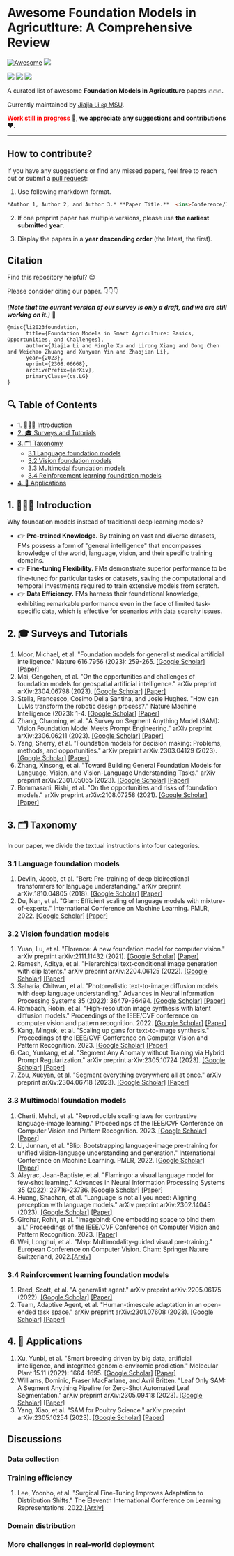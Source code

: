 <!-- omit in toc -->
# Awesome Foundation Models in Agricutlture: A Comprehensive Review

[![Awesome](https://awesome.re/badge.svg)](https://github.com/JiajiaLi04/Agriculture-Foundation-Models
) ![](https://img.shields.io/github/stars/JiajiaLi04/Agriculture-Foundation-Models?style=social)

![](https://img.shields.io/github/last-commit/JiajiaLi04/Agriculture-Foundation-Models?color=#00FA9A) ![](https://img.shields.io/badge/PaperNumber-20-blue) ![](https://img.shields.io/badge/PRs-Welcome-red) 

A curated list of awesome **Foundation Models in Agricutlture** papers 🔥🔥🔥. 

Currently maintained by <ins>[Jiajia Li](xx) @ MSU</ins>. 



**<font color='red'>Work still in progress</font>**  🚀, **we appreciate any suggestions and contributions** ❤️.

---

<!-- What is instruction learning?
Why instruction learning?
-->

<!-- TODO
## Our scope:
We aim to stay up-to-date with the most innovative developments in the field and gain valuable insights into the future of instruction-learning technology.👀 organize a systematic and comprehensive overview of instructional learning.

1. Stay up-to-date with the most innovative developments in this field.
2. Gain valuable insights into the future of instruction-learning technology.
3. 
-->


<!-- omit in toc -->
## How to contribute?

If you have any suggestions or find any missed papers, feel free to reach out or submit a [pull request](https://github.com/JiajiaLi04/Agriculture-Foundation-Models/pulls):

1. Use following markdown format.

```markdown
*Author 1, Author 2, and Author 3.* **Paper Title.**  <ins>Conference/Journal/Preprint</ins> Year. [[pdf](link)]; [[other resources](link)].
```
<!-- >1. **Paper Title.** *Author 1, Author 2, and Author 3.* Conference/Journal/Preprint Year. [[pdf](link)]. -->

2. If one preprint paper has multiple versions, please use **the earliest submitted year**.
   
3. Display the papers in a **year descending order** (the latest, the first).


<!-- omit in toc -->
## Citation

Find this repository helpful? 😊  

Please consider citing our paper. 👇👇👇

*(**Note that the current version of our survey is only a draft, and we are still working on it.**)* 🚀

```
@misc{li2023foundation,
      title={Foundation Models in Smart Agriculture: Basics, Opportunities, and Challenges}, 
      author={Jiajia Li and Mingle Xu and Lirong Xiang and Dong Chen and Weichao Zhuang and Xunyuan Yin and Zhaojian Li},
      year={2023},
      eprint={2308.06668},
      archivePrefix={arXiv},
      primaryClass={cs.LG}
}
```

<!-- TODO: add survey citation and link -->

<!-- omit in toc -->
## 🔍 Table of Contents 

- [1. 💁🏽‍♀️ Introduction](#1-️-introduction)
- [2. 🎓 Surveys and Tutorials](#2--surveys-and-tutorials)
- [3. 🗂️ Taxonomy](#3-️-taxonomy)
  - [3.1 Language foundation models](#31-language-foundation-models)
  - [3.2 Vision foundation models](#32-vision-foundation-models)
  - [3.3 Multimodal foundation models](#33-multimodal-foundation-models)
  - [3.4 Reinforcement learning foundation models](#34-reinforcement-learning-foundation-models)
- [4. 🤖 Applications](#4--applications)


## 1. 💁🏽‍♀️ Introduction
Why foundation models instead of traditional deep learning models?
- 👉 **Pre-trained Knowledge.** By training on vast and diverse datasets, FMs possess a form of "general intelligence" that encompasses knowledge of the world, language, vision, and their specific training domains.
- 👉 **Fine-tuning Flexibility.** FMs demonstrate superior performance to be fine-tuned for particular tasks or datasets, saving the computational and temporal investments required to train extensive models from scratch.
- 👉 **Data Efficiency.** FMs harness their foundational knowledge, exhibiting remarkable performance even in the face of limited task-specific data, which is effective for scenarios with data scarcity issues. 

## 2. 🎓 Surveys and Tutorials 
1. Moor, Michael, et al. "Foundation models for generalist medical artificial intelligence." Nature 616.7956 (2023): 259-265. [[Google Scholar]](https://scholar.google.com/scholar?hl=en&as_sdt=0%2C23&q=Foundation+models+for+generalist+medical+artificial+intelligence&btnG=) [[Paper]](https://www.nature.com/articles/s41586-023-05881-4)
2. Mai, Gengchen, et al. "On the opportunities and challenges of foundation models for geospatial artificial intelligence." arXiv preprint arXiv:2304.06798 (2023). [[Google Scholar]](https://scholar.google.com/scholar?hl=en&as_sdt=0%2C23&q=On+the+Opportunities+and+Challenges+of+Foundation+Models+for+Geospatial+Artificial+Intelligence&btnG=) [[Paper]](https://arxiv.org/abs/2304.06798)
3. Stella, Francesco, Cosimo Della Santina, and Josie Hughes. "How can LLMs transform the robotic design process?." Nature Machine Intelligence (2023): 1-4.  [[Google Scholar]](https://scholar.google.com/scholar?hl=en&as_sdt=0%2C23&q=How+can+LLMs+transform+the+robotic+design+process&btnG=) [[Paper]](https://www.nature.com/articles/s42256-023-00669-7)
4. Zhang, Chaoning, et al. "A Survey on Segment Anything Model (SAM): Vision Foundation Model Meets Prompt Engineering." arXiv preprint arXiv:2306.06211 (2023).  [[Google Scholar]](https://scholar.google.com/scholar?hl=en&as_sdt=0%2C23&q=A+Survey+on+Segment+Anything+Model+SAM+Vision+Foundation+Model+Meets+Prompt+Engineering&btnG=) [[Paper]](https://arxiv.org/abs/2306.06211)
5. Yang, Sherry, et al. "Foundation models for decision making: Problems, methods, and opportunities." arXiv preprint arXiv:2303.04129 (2023). [[Google Scholar]](https://scholar.google.com/scholar?hl=en&as_sdt=0%2C23&q=Foundation+Models+for+Decision+Making+Problems%2C+Methods%2C+and+Opportunities&btnG=) [[Paper]](https://arxiv.org/abs/2303.04129)
6. Zhang, Xinsong, et al. "Toward Building General Foundation Models for Language, Vision, and Vision-Language Understanding Tasks." arXiv preprint arXiv:2301.05065 (2023).  [[Google Scholar]](https://scholar.google.com/scholar?hl=en&as_sdt=0%2C23&q=Toward+Building+General+Foundation+Models+for+Language%2C+Vision%2C+and+Vision-Language+Understanding+Tasks&btnG=) [[Paper]](https://arxiv.org/abs/2301.05065)
7. Bommasani, Rishi, et al. "On the opportunities and risks of foundation models." arXiv preprint arXiv:2108.07258 (2021). [[Google Scholar]](https://scholar.google.com/scholar?hl=en&as_sdt=0%2C23&q=On+the+Opportunities+and+Risks+of+Foundation+Models&btnG=) [[Paper]](https://arxiv.org/abs/2108.07258)

## 3. 🗂️ Taxonomy

In our paper, we divide the textual instructions into four categories.

### 3.1 Language foundation models 
1. Devlin, Jacob, et al. "Bert: Pre-training of deep bidirectional transformers for language understanding." arXiv preprint arXiv:1810.04805 (2018). [[Google Scholar]](https://scholar.google.com/scholar?hl=en&as_sdt=0%2C23&q=BERT+Pre-training+of+Deep+Bidirectional+Transformers+for+Language+Understanding&btnG=) [[Paper]](https://arxiv.org/abs/1810.04805)
2. Du, Nan, et al. "Glam: Efficient scaling of language models with mixture-of-experts." International Conference on Machine Learning. PMLR, 2022. [[Google Scholar]](https://scholar.google.com/scholar?hl=en&as_sdt=0%2C23&q=GLaM+Efficient+Scaling+of+Language+Models+with+Mixture-of-Experts&btnG=) [[Paper]](https://proceedings.mlr.press/v162/du22c.html)

### 3.2 Vision foundation models 
1. Yuan, Lu, et al. "Florence: A new foundation model for computer vision." arXiv preprint arXiv:2111.11432 (2021). [[Google Scholar]](https://scholar.google.com/scholar?hl=en&as_sdt=0%2C23&q=Florence+A+New+Foundation+Model+for+Computer+Vision&btnG=) [[Paper]](https://arxiv.org/abs/2111.11432)
2. Ramesh, Aditya, et al. "Hierarchical text-conditional image generation with clip latents." arXiv preprint arXiv:2204.06125 (2022). [[Google Scholar]](https://scholar.google.com/scholar?hl=en&as_sdt=0%2C23&q=DALLE2-Hierarchical+Text-Conditional+Image+Generation+with+CLIP+Latents&btnG=) [[Paper]](https://arxiv.org/abs/2204.06125)
3. Saharia, Chitwan, et al. "Photorealistic text-to-image diffusion models with deep language understanding." Advances in Neural Information Processing Systems 35 (2022): 36479-36494. [[Google Scholar]](https://scholar.google.com/scholar?hl=en&as_sdt=0%2C23&q=-Imagen-Photorealistic+Text-to-Image+Diffusion+Models+with+Deep+Language+Understanding&btnG=) [[Paper]](https://proceedings.neurips.cc/paper_files/paper/2022/hash/ec795aeadae0b7d230fa35cbaf04c041-Abstract-Conference.html)
4. Rombach, Robin, et al. "High-resolution image synthesis with latent diffusion models." Proceedings of the IEEE/CVF conference on computer vision and pattern recognition. 2022. [[Google Scholar]](https://scholar.google.com/scholar?hl=en&as_sdt=0%2C23&q=Stable+Diffusion_High-Resolution+Image+Synthesis+with+Latent+Diffusion+Models&btnG=) [[Paper]](https://openaccess.thecvf.com/content/CVPR2022/html/Rombach_High-Resolution_Image_Synthesis_With_Latent_Diffusion_Models_CVPR_2022_paper.html)
5. Kang, Minguk, et al. "Scaling up gans for text-to-image synthesis." Proceedings of the IEEE/CVF Conference on Computer Vision and Pattern Recognition. 2023. [[Google Scholar]](https://scholar.google.com/scholar?hl=en&as_sdt=0%2C23&q=GigaGAN-Scaling+up+GANs+for+Text-to-Image+Synthesis&btnG=) [[Paper]](https://openaccess.thecvf.com/content/CVPR2023/html/Kang_Scaling_Up_GANs_for_Text-to-Image_Synthesis_CVPR_2023_paper.html)
6. Cao, Yunkang, et al. "Segment Any Anomaly without Training via Hybrid Prompt Regularization." arXiv preprint arXiv:2305.10724 (2023). [[Google Scholar]](https://scholar.google.com/scholar?hl=en&as_sdt=0%2C23&q=SAA%2B-Segment+Any+Anomaly+without+Training+via+Hybrid+Prompt+Regularization&btnG=) [[Paper]](https://arxiv.org/abs/2305.10724)
7. Zou, Xueyan, et al. "Segment everything everywhere all at once." arXiv preprint arXiv:2304.06718 (2023).  [[Google Scholar]](https://scholar.google.com/scholar?hl=en&as_sdt=0%2C23&q=Segment+everything+everywhere+all+at+once&btnG=) [[Paper]](https://arxiv.org/abs/2304.06718)

### 3.3 Multimodal foundation models 
1. Cherti, Mehdi, et al. "Reproducible scaling laws for contrastive language-image learning." Proceedings of the IEEE/CVF Conference on Computer Vision and Pattern Recognition. 2023. [[Google Scholar]](https://scholar.google.com/scholar?hl=en&as_sdt=0%2C23&q=OpenCLIP-Reproducible+scaling+laws+for+contrastive+language-image+learning&btnG=) [[Paper]](https://openaccess.thecvf.com/content/CVPR2023/html/Cherti_Reproducible_Scaling_Laws_for_Contrastive_Language-Image_Learning_CVPR_2023_paper.html)
2. Li, Junnan, et al. "Blip: Bootstrapping language-image pre-training for unified vision-language understanding and generation." International Conference on Machine Learning. PMLR, 2022. [[Google Scholar]](https://scholar.google.com/scholar?hl=en&as_sdt=0%2C23&q=BLIP_Bootstrapping+Language-Image+Pre-training+for+Unified+Vision-Language+Understanding+and+Generation&btnG=) [[Paper]](https://proceedings.mlr.press/v162/li22n.html)
3. Alayrac, Jean-Baptiste, et al. "Flamingo: a visual language model for few-shot learning." Advances in Neural Information Processing Systems 35 (2022): 23716-23736. [[Google Scholar]](https://scholar.google.com/scholar?hl=en&as_sdt=0%2C23&q=-Flamingo_a+Visual+Language+Model+for+Few-Shot+Learning&btnG=) [[Paper]](https://proceedings.neurips.cc/paper_files/paper/2022/hash/960a172bc7fbf0177ccccbb411a7d800-Abstract-Conference.html)
4. Huang, Shaohan, et al. "Language is not all you need: Aligning perception with language models." arXiv preprint arXiv:2302.14045 (2023). [[Google Scholar]](https://scholar.google.com/scholar?hl=en&as_sdt=0,23&q=KOSMOS-1-Language+Is+Not+All+You+Need+Aligning+Perception+with+Language+Models) [[Paper]](https://arxiv.org/abs/2302.14045)
5. Girdhar, Rohit, et al. "Imagebind: One embedding space to bind them all." Proceedings of the IEEE/CVF Conference on Computer Vision and Pattern Recognition. 2023. [[Paper]](https://openaccess.thecvf.com/content/CVPR2023/papers/Girdhar_ImageBind_One_Embedding_Space_To_Bind_Them_All_CVPR_2023_paper.pdf)
6. Wei, Longhui, et al. "Mvp: Multimodality-guided visual pre-training." European Conference on Computer Vision. Cham: Springer Nature Switzerland, 2022.[[Arxiv]](https://arxiv.org/pdf/2203.05175.pdf)

### 3.4 Reinforcement learning foundation models 
1. Reed, Scott, et al. "A generalist agent." arXiv preprint arXiv:2205.06175 (2022). [[Google Scholar]](https://scholar.google.com/scholar?hl=en&as_sdt=0%2C23&q=A+Generalist+Agent&btnG=) [[Paper]](https://arxiv.org/abs/2205.06175)
2. Team, Adaptive Agent, et al. "Human-timescale adaptation in an open-ended task space." arXiv preprint arXiv:2301.07608 (2023). [[Google Scholar]](https://scholar.google.com/scholar?hl=en&as_sdt=0%2C23&q=Human-Timescale+Adaptation+in+an+Open-Ended+Task+Space&btnG=) [[Paper]](https://arxiv.org/abs/2301.07608)

## 4. 🤖 Applications
1. Xu, Yunbi, et al. "Smart breeding driven by big data, artificial intelligence, and integrated genomic-enviromic prediction." Molecular Plant 15.11 (2022): 1664-1695. [[Google Scholar]](https://scholar.google.com/scholar?hl=en&as_sdt=0%2C23&q=Smart+breeding+driven+by+big+data%2C+artificial+intelligence%2C+and+integrated+genomic-enviromic+prediction&btnG=) [[Paper]](chrome-extension://efaidnbmnnnibpcajpcglclefindmkaj/https://www.cell.com/molecular-plant/pdf/S1674-2052(22)00295-7.pdf)
2. Williams, Dominic, Fraser MacFarlane, and Avril Britten. "Leaf Only SAM: A Segment Anything Pipeline for Zero-Shot Automated Leaf Segmentation." arXiv preprint arXiv:2305.09418 (2023). [[Google Scholar]](https://scholar.google.com/scholar?hl=en&as_sdt=0%2C23&q=Leaf+Only+SAM+A+Segment+Anything+Pipeline+for+Zero-Shot+Automated+Leaf+Segmentation&btnG=) [[Paper]](https://arxiv.org/abs/2305.09418)
3. Yang, Xiao, et al. "SAM for Poultry Science." arXiv preprint arXiv:2305.10254 (2023). [[Google Scholar]](https://scholar.google.com/scholar?hl=en&as_sdt=0%2C23&q=SAM+for+Poultry+Science&btnG=) [[Paper]](https://arxiv.org/abs/2305.10254)

## Discussions

### Data collection


### Training efficiency
1. Lee, Yoonho, et al. "Surgical Fine-Tuning Improves Adaptation to Distribution Shifts." The Eleventh International Conference on Learning Representations. 2022.[[Arxiv]](https://arxiv.org/pdf/2210.11466.pdf)


### Domain distribution


### More challenges in real-world deployment
